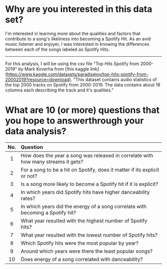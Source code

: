 # Why are you interested in this data set?
I'm interested in learning more about the qualities and factors that contribute to a song's likeliness into becoming a Spotify Hit. As an avid music listener and enjoyer, I was interested in knowing the differences between each of the songs labeled as Spotify Hits. 

---
For this analysis, I will be using the csv file "Top Hits Spotify from 2000-2019" by Mark Koverha from [this kaggle link] (https://www.kaggle.com/datasets/paradisejoy/top-hits-spotify-from-20002019?resource=download). "This dataset contains audio statistics of the top 2000 tracks on Spotify from 2000-2019. The data contains about 18 columns each describing the track and it's qualities."

# What are 10 (or more) questions that you hope to answerthrough your data analysis?

No. | Question
:-:|:-
1 | How does the year a song was released in correlate with how many streams it gets?
2 | For a song to be a hit on Spotify, does it matter if its explicit or not? 
3 | Is a song more likely to become a Spotify hit if it is explicit?
4 | In which years did Spotify hits have higher danceability rates?
5 | In which years did the energy of a song correlate with becoming a Spotify hit?
6 | What year resulted with the highest number of Spotify hits?
7 | What year resulted with the lowest number of Spotify hits?
8 | Which Spotify hits were the most popular by year?
9 | Around which years were there the least popular songs?
10 | Does energy of a song correlated with danceability?